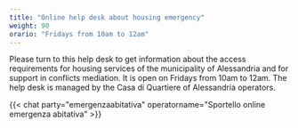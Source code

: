 ```yaml
---
title: "Online help desk about housing emergency"
weight: 90
orario: "Fridays from 10am to 12am"
---
```


Please turn to this help desk to get information about the access requirements for housing services of the municipality of Alessandria and for support in conflicts mediation.
It is open on Fridays from 10am to 12am.
The help desk is managed by the Casa di Quartiere of Alessandria operators.

{{< chat party="emergenzaabitativa" operatorname="Sportello online emergenza abitativa" >}}
